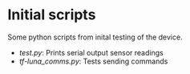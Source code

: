 # Initial scripts

Some python scripts from inital testing of the device.

- _test.py_: Prints serial output sensor readings
- _tf-luna_comms.py_: Tests sending commands
